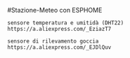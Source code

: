 #Stazione-Meteo con ESPHOME

	sensore temperatura e umitidà (DHT22)
	https://a.aliexpress.com/_EziazT7

	sensore di rilevamento goccia
	https://a.aliexpress.com/_EJDlQuv
